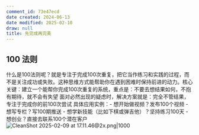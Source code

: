 ```yaml
---
comment_id: 73e47ecd
date created: 2024-06-13
date modified: 2025-02-10
draw: null
title: 先完成再完美
---
```

## 100 法则  

什么是100法则呢？就是专注于完成100次重复，把它当作练习和实践的过程，而不是关注成功或失败。这种思维方式能帮助你在遇到困难时保持前进的动力。核心关键：建立一个能帮你完成100次重复的系统，重点是：不要去想结果如何，不抱有期待，就不会有失望 面对必然出现的疑虑时，解决方案就是：完全不管结果，专注于完成你的前100次尝试 具体应用实例：- 想开始做视频？发布100个视频 - 想写专栏？写100期推送 - 想学新技能（比如下棋或弹吉他）？坚持练习100天 - 想创业？直接去联系100个潜在客户  
![CleanShot 2025-02-09 at 17.11.46@2x.png|1000](https://imagehosting4picgo.oss-cn-beijing.aliyuncs.com/imagehosting/fix-dir%2Fmedia%2Fmedia_eyfuf6lWMp%2F2025%2F02%2F09%2F17-11-54-b680d9754c6b61bfce8cdb0c7f735b8a-CleanShot%202025-02-09%20at%2017.11.46-2x-59d04d.png)
